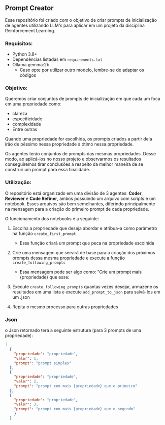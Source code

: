 ## Prompt Creator

Esse repositório foi criado com o objetivo de criar prompts de inicialização de agentes utilizando LLM's para aplicar em um projeto da disciplina Reinforcement Learning.

### Requisitos:
- Python 3.8+
- Dependências listadas em `requirements.txt`
- Ollama gemma:2b 
    - Caso opte por utilizar outro modelo, lembre-se de adaptar os códigos

### Objetivo:

Queremos criar conjuntos de prompts de inicialização em que cada um foca em uma propriedade como:

- clareza 
- especificidade 
- complexidade
- Entre outras

Quando uma propriedade for escolhida, os prompts criados a partir dela irão de péssimo nessa propriedade à ótimo nessa propriedade.

Os agentes terão conjuntos de prompts das mesmas propriedades. Desse modo, ao aplicá-los no nosso projeto e observarmos os resultados conseguiremos tirar conclusões a respeito da melhor maneira de se construir um prompt para essa finalidade.

### Utilização:

O repositório está organizado em uma divisão de 3 agentes: **Coder**, **Reviewer** e **Code Refiner**, ambos possuindo um arquivo com scripts e um notebook. Esses arquivos são bem semelhantes, diferindo principalmente na mensagem para a criação do primeiro prompt de cada propriedade.

O funcionamento dos notebooks é a seguinte:

1. Escolha a propriedade que deseja abordar e atribua-a como parâmetro na função `create_first_prompt`
    
    - Essa função criará um prompt que peca na propriedade escolhida

2. Crie uma mensagem que servirá de base para a criação dos próximos prompts dessa mesma propriedade e execute a função `create_following_prompts`

    - Essa mensagem pode ser algo como: "Crie um prompt mais {propriedade} que esse: 

3. Execute `create_following_prompts` quantas vezes desejar, armazene os resultados em uma lista e execute `add_prompt_to_json` para salvá-los em um .json

4. Repita o mesmo processo para outras propriedades

### Json

o Json retornado terá a seguinte estrutura (para 3 prompts de uma propriedade):

``` json
[
  {
    "propriedade": "propriedade",
    "valor": 1, 
    "prompt": "prompt simples"
  },
  {
    "propriedade": "propriedade",
    "valor": 2,
    "prompt": "prompt com mais {propriedade} que o primeiro"
  },
  {
    "propriedade": "propriedade",
    "valor": 3,
    "prompt": "prompt com mais {propriedade} que o segundo"
    }
  ]
